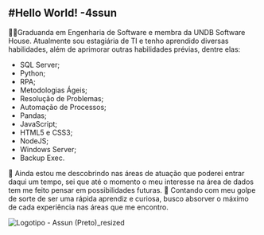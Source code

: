 ## #Hello World! -4ssun
👩‍💻Graduanda em Engenharia de Software e membra da UNDB Software House.
Atualmente sou estagiária de TI e tenho aprendido diversas habilidades, além de aprimorar outras habilidades prévias, dentre elas:
 - SQL Server;
 - Python;
 - RPA;
 - Metodologias Ágeis;
 - Resolução de Problemas;
 - Automação de Processos;
 - Pandas;
 - JavaScript;
 - HTML5 e CSS3;
 - NodeJS;
 - Windows Server;
 - Backup Exec.

🏹 Ainda estou me descobrindo nas áreas de atuação que poderei entrar daqui um tempo, sei que até o momento o meu interesse na área de dados tem me feito pensar em possibilidades futuras.
🧠 Contando com meu golpe de sorte de ser uma rápida aprendiz e curiosa, busco absorver o máximo de cada experiência nas áreas que me encontro.

![Logotipo - Assun (Preto)_resized](https://user-images.githubusercontent.com/95588838/209759015-1fdeebf7-703c-4f9c-80ac-96719ab35e10.png)

